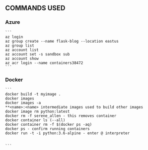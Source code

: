 ## COMMANDS USED

### Azure

````
```
az login
az group create --name flask-blog --location eastus
az group list
az account list
az account set -s sandbox sub
az account show
az acr login --name containers38472
```
````

### Docker

````
```
docker build -t myimage .
docker images
docker images -a
**<name>:<name> intermediate images used to build other images
docker image rm python:latest
docker rm -f serene_allen - this removes container
docker container ls (--all)
docker container rm -f $(docker ps -aq)
docker ps - confirm running containers
docker run -t -i python:3.6-alpine - enter @ interpreter


```
````
